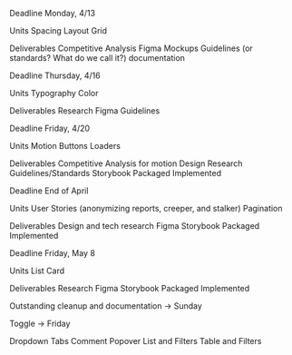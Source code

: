 Deadline
Monday, 4/13

Units
Spacing
Layout
Grid

Deliverables
Competitive Analysis
Figma Mockups
Guidelines (or standards? What do we call it?) documentation

Deadline
Thursday, 4/16

Units
Typography
Color

Deliverables
Research
Figma
Guidelines

Deadline
Friday, 4/20

Units
Motion
Buttons
Loaders

Deliverables
Competitive Analysis for motion
Design Research
Guidelines/Standards
Storybook
Packaged
Implemented

Deadline
End of April

Units
User Stories (anonymizing reports, creeper, and stalker)
Pagination

Deliverables
Design and tech research
Figma
Storybook
Packaged
Implemented

Deadline
Friday, May 8

Units
List
Card

Deliverables
Research
Figma
Storybook
Packaged
Implemented

Outstanding cleanup and documentation -> Sunday

Toggle -> Friday

Dropdown
Tabs
Comment
Popover
List and Filters
Table and Filters
